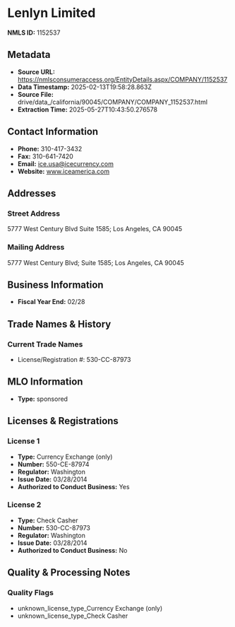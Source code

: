 # Lenlyn Limited

**NMLS ID:** 1152537

## Metadata
- **Source URL:** https://nmlsconsumeraccess.org/EntityDetails.aspx/COMPANY/1152537
- **Data Timestamp:** 2025-02-13T19:58:28.863Z
- **Source File:** drive/data_/california/90045/COMPANY/COMPANY_1152537.html
- **Extraction Time:** 2025-05-27T10:43:50.276578

## Contact Information
- **Phone:** 310-417-3432
- **Fax:** 310-641-7420
- **Email:** ice.usa@icecurrency.com
- **Website:** www.iceamerica.com

## Addresses
### Street Address
5777 West Century Blvd Suite 1585; Los Angeles, CA 90045

### Mailing Address
5777 West Century Blvd; Suite 1585; Los Angeles, CA 90045

## Business Information
- **Fiscal Year End:** 02/28

## Trade Names & History
### Current Trade Names
- License/Registration #: 530-CC-87973

## MLO Information
- **Type:** sponsored

## Licenses & Registrations

### License 1
- **Type:** Currency Exchange (only)
- **Number:** 550-CE-87974
- **Regulator:** Washington
- **Issue Date:** 03/28/2014
- **Authorized to Conduct Business:** Yes

### License 2
- **Type:** Check Casher
- **Number:** 530-CC-87973
- **Regulator:** Washington
- **Issue Date:** 03/28/2014
- **Authorized to Conduct Business:** No

## Quality & Processing Notes
### Quality Flags
- unknown_license_type_Currency Exchange (only)
- unknown_license_type_Check Casher
